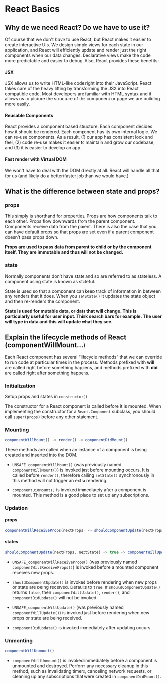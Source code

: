 # React Basics

## Why de we need React? Do we have to use it?

Of course that we don't *have* to use React, but React makes it easier to create interactive UIs. We design simple views for each state in our application, and React will efficiently update and render just the right components when our data changes. Declarative views make the code more predictable and easier to debug. Also, React provides these benefits:

#### JSX

JSX allows us to write HTML-like code right into their JavaScript. React takes care of the heavy lifting by transforming the JSX into React compatible code. Most developers are familiar with HTML syntax and it allows us to picture the structure of the component or page we are building more easily.

#### Reusable Components

React provides a component based structure. Each component decides how it should be rendered. Each component has its own internal logic. We can re-use components. As a result, (1) our app has consistent look and feel, (2) code re-use makes it easier to maintain and grow our codebase, and (3) it is easier to develop an app.

#### Fast render with Virtual DOM

We won't have to deal with the DOM directly at all. React will handle all that for us (and likely do a better/faster job than we would have.)


## What is the difference between state and props?

### props

This simply is shorthand for properties. Props  are how components talk to each other. Props flow downwards from the parent component. Components receive data from the parent. There is also the case that you can have default props so that props are set even if a parent component doesn’t pass props down.

**Props are used to pass data from parent to child or by the component itself. They are immutable and thus will not be changed.**

### state

Normally components don’t have state and so are referred to as stateless. A component using state is known as stateful.

State is used so that a component can keep track of information in between any renders that it does. When you `setState()` it updates the state object and then re-renders the component. 

**State is used for mutable data, or data that will change. This is particularly useful for user input. Think search bars for example. The user will type in data and this will update what they see.**

## Explain the lifecycle methods of React (componentWillMount...)

Each React component has several “lifecycle methods” that we can override to run code at particular times in the process. Methods prefixed with **will** are called right before something happens, and methods prefixed with **did** are called right after something happens.

### Initialization
Setup props and states in `constructor()`

The constructor for a React component is called before it is mounted. When implementing the constructor for a `React.Component` subclass, you should call `super(props)` before any other statement. 

### Mounting
```js
componentWillMount() -> render() -> componentDidMount()
```

These methods are called when an instance of a component is being created and inserted into the DOM.

* `UNSAFE_componentWillMount()` (was previously named `componentWillMount()`) is invoked just before mounting occurs. It is called before `render()`, therefore calling `setState()` synchronously in this method will not trigger an extra rendering. 

* `componentDidMount()` is invoked immediately after a component is mounted. This method is a good place to set up any subscriptions.

### Updation
#### props
```js
componentWillReceiveProps(nextProps) -> shouldComponentUpdate(nextProps, nextState) -> true -> componentWillUpdate() -> render() -> componentDidUpdate(prevProps, prevState, snapshot)
```

#### states
```js
shouldComponentUpdate(nextProps, nextState) -> true -> componentWillUpdate() -> render() -> componentDidUpdate(prevProps, prevState, snapshot)
```

* `UNSAFE_componentWillReceiveProps()` (was previously named `componentWillReceiveProps()`) is invoked before a mounted component receives new props. 

* `shouldComponentUpdate()` is invoked before rendering when new props or state are being received. Defaults to `true`. If `shouldComponentUpdate()` returns `false`, then `componentWillUpdate()`, `render()`, and `componentDidUpdate()` will not be invoked.

* `UNSAFE_componentWillUpdate()` (was previously named `componentWillUpdate()`) is invoked just before rendering when new props or state are being received. 

* `componentDidUpdate()` is invoked immediately after updating occurs. 

### Unmonting
```js
componentWillUnmount()
```

* `componentWillUnmount()` is invoked immediately before a component is unmounted and destroyed. Perform any necessary cleanup in this method, such as invalidating timers, canceling network requests, or cleaning up any subscriptions that were created in `componentDidMount()`.

